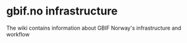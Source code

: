 # gbif.no infrastructure

The wiki contains information about GBIF Norway's infrastructure and workflow

